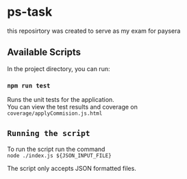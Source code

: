 # ps-task
this reposirtory was created to serve as my exam for paysera

## Available Scripts

In the project directory, you can run:

### `npm run test`

Runs the unit tests for the application.<br />
You can view the test results and coverage on `coverage/applyCommision.js.html` <br />

## `Running the script`
To run the script run the command <br />
`node ./index.js ${JSON_INPUT_FILE}` <br />

The script only accepts JSON formatted files.


